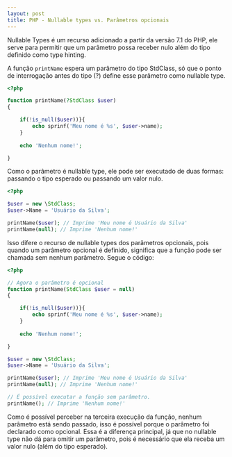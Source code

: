 ```yaml
---
layout: post
title: PHP - Nullable types vs. Parâmetros opcionais
---
```


Nullable Types é um recurso adicionado a partir da versão 7.1 do PHP, ele serve para permitir que um parâmetro possa receber nulo além do tipo definido como type hinting.

A função ```printName``` espera um parâmetro do tipo StdClass, só que o ponto de interrogação antes do tipo (?) define esse parâmetro como nullable type.

```php
<?php

function printName(?StdClass $user)
{

    if(!is_null($user))}{
        echo sprinf('Meu nome é %s', $user->name);
    }
    
    echo 'Nenhum nome!';

}

```

Como o parâmetro é nullable type, ele pode ser executado de duas formas: passando o tipo esperado ou passando um valor nulo.

```php
<?php

$user = new \StdClass;
$user->Name = 'Usuário da Silva';

printName($user); // Imprime 'Meu nome é Usuário da Silva'
printName(null); // Imprime 'Nenhum nome!'

```

Isso difere o recurso de nullable types dos parâmetros opcionais, pois quando um parâmetro opcional é definido, significa que a função pode ser chamada sem nenhum parâmetro. Segue o código:

```php
<?php

// Agora o parâmetro é opcional
function printName(StdClass $user = null)
{

    if(!is_null($user))}{
        echo sprinf('Meu nome é %s', $user->name);
    }
    
    echo 'Nenhum nome!';

}

$user = new \StdClass;
$user->Name = 'Usuário da Silva';

printName($user); // Imprime 'Meu nome é Usuário da Silva'
printName(null); // Imprime 'Nenhum nome!'

// É possível executar a função sem parâmetro.
printName(); // Imprime 'Nenhum nome!'

```
Como é possível perceber na terceira execução da função, nenhum parâmetro está sendo passado, isso é possível porque o parâmetro foi declarado como opcional. Essa é a diferença principal, já que no nullable type não dá para omitir um parâmetro, pois é necessário que ela receba um valor nulo (além do tipo esperado).